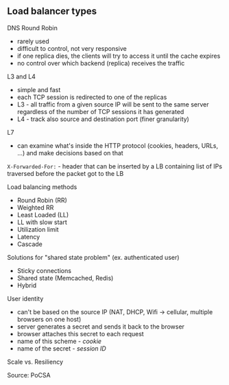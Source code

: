 Load balancer types
-------------------

DNS Round Robin
* rarely used
* difficult to control, not very responsive
* if one replica dies, the clients will try to access it until the cache
    expires
* no control over which backend (replica) receives the traffic

L3 and L4
* simple and fast
* each TCP session is redirected to one of the replicas
* L3 - all traffic from a given source IP will be sent to the same server
    regardless of the number of TCP sessions it has generated
* L4 - track also source and destination port (finer granularity)

L7
* can examine what's inside the HTTP protocol (cookies, headers, URLs, ...) and
    make decisions based on that

`X-Forwarded-For:` - header that can be inserted by a LB containing list of IPs
traversed before the packet got to the LB

Load balancing methods

* Round Robin (RR)
* Weighted RR
* Least Loaded (LL)
* LL with slow start
* Utilization limit
* Latency
* Cascade

Solutions for "shared state problem" (ex. authenticated user)

* Sticky connections
* Shared state (Memcached, Redis)
* Hybrid

User identity

* can't be based on the source IP (NAT, DHCP, Wifi -> cellular, multiple
    browsers on one host)
* server generates a secret and sends it back to the browser
* browser attaches this secret to each request
* name of this scheme - *cookie*
* name of the secret - *session ID*

Scale vs. Resiliency

Source: PoCSA
